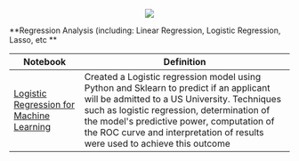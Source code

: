 <p align="center">
  <img src="http://scikit-learn.org/stable/_images/scikit-learn-logo-notext.png">
  </p>
  
**Regression Analysis (including: Linear Regression, Logistic Regression, Lasso, etc  **



| Notebook                                                                                                                                                                                | Definition                                                                                                                                                                                                                                                                                                       |
|-----------------------------------------------------------------------------------------------------------------------------------------------------------------------------------------|------------------------------------------------------------------------------------------------------------------------------------------------------------------------------------------------------------------------------------------------------------------------------------------------------------------|
| [Logistic Regression for Machine Learning](https://github.com/FauziMaulana/LearnMachineLearning/blob/master/Logistic-Regression/Logistic%20Regression%20for%20Machine%20Learning.ipynb) | Created a Logistic regression model using Python and Sklearn to predict if an applicant will be admitted to a US University. Techniques such as logistic regression, determination of the model's predictive power, computation of the ROC curve and interpretation of results were used to achieve this outcome |
